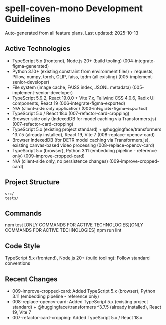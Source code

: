 # spell-coven-mono Development Guidelines

Auto-generated from all feature plans. Last updated: 2025-10-13

## Active Technologies
- TypeScript 5.x (frontend), Node.js 20+ (build tooling) (004-integrate-figma-generated)
- Python 3.10+ (existing constraint from environment files) + requests, Pillow, numpy, torch, CLIP, faiss, tqdm (all existing) (005-implement-senior-developer)
- File system (image cache, FAISS index, JSONL metadata) (005-implement-senior-developer)
- TypeScript 5.9.2, React 19.0.0 + Vite 7.x, Tailwind CSS 4.0.6, Radix UI components, React 19 (006-integrate-figma-exported)
- N/A (client-side only application) (006-integrate-figma-exported)
- TypeScript 5.x / React 18.x (007-refactor-card-cropping)
- Browser-side only (IndexedDB for model caching via Transformers.js) (007-refactor-card-cropping)
- TypeScript 5.x (existing project standard) + @huggingface/transformers ^3.7.5 (already installed), React 19, Vite 7 (008-replace-opencv-card)
- Browser IndexedDB (for DETR model caching via Transformers.js), existing canvas-based video processing (008-replace-opencv-card)
- TypeScript 5.x (browser), Python 3.11 (embedding pipeline - reference only) (009-improve-cropped-card)
- N/A (client-side only, no persistence changes) (009-improve-cropped-card)

## Project Structure
```
src/
tests/
```

## Commands
npm test [ONLY COMMANDS FOR ACTIVE TECHNOLOGIES][ONLY COMMANDS FOR ACTIVE TECHNOLOGIES] npm run lint

## Code Style
TypeScript 5.x (frontend), Node.js 20+ (build tooling): Follow standard conventions

## Recent Changes
- 009-improve-cropped-card: Added TypeScript 5.x (browser), Python 3.11 (embedding pipeline - reference only)
- 008-replace-opencv-card: Added TypeScript 5.x (existing project standard) + @huggingface/transformers ^3.7.5 (already installed), React 19, Vite 7
- 007-refactor-card-cropping: Added TypeScript 5.x / React 18.x

<!-- MANUAL ADDITIONS START -->
<!-- MANUAL ADDITIONS END -->
